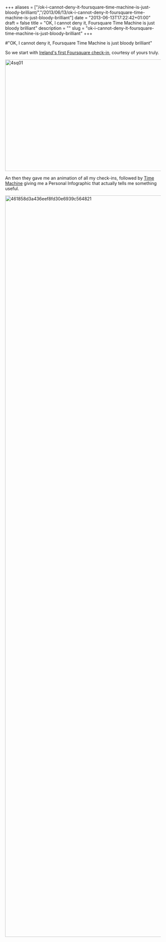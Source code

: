 +++
aliases = ["/ok-i-cannot-deny-it-foursquare-time-machine-is-just-bloody-brilliant/","/2013/06/13/ok-i-cannot-deny-it-foursquare-time-machine-is-just-bloody-brilliant"]
date = "2013-06-13T17:22:42+01:00"
draft = false
title = "OK, I cannot deny it, Foursquare Time Machine is just bloody brilliant"
description = ""
slug = "ok-i-cannot-deny-it-foursquare-time-machine-is-just-bloody-brilliant"
+++

#"OK, I cannot deny it, Foursquare Time Machine is just bloody brilliant"

So we start with <a href="https://foursquare.com/conoro/checkin/4af19aaea4de2f5efd936dbb">Ireland's first Foursquare check-in</a>, courtesy of yours truly.

<a href="https://d2j17b10ywb1i7.cloudfront.net/wp-content/uploads/2013/06/4sq01.jpg"><img class="aligncenter size-large wp-image-1116" alt="4sq01" src="https://d2j17b10ywb1i7.cloudfront.net/wp-content/uploads/2013/06/4sq01-1024x634.jpg" width="584" height="361" /></a>

An then they gave me an animation of all my check-ins, followed by <a href="https://foursquare.com/timemachine">Time Machine</a> giving me a Personal Infographic that actually tells me something useful.

<a href="https://d2j17b10ywb1i7.cloudfront.net/wp-content/uploads/2013/06/461858d3a436eef8fd30e6939c564821.jpg"><img class="aligncenter size-full wp-image-1115" alt="461858d3a436eef8fd30e6939c564821" src="https://d2j17b10ywb1i7.cloudfront.net/wp-content/uploads/2013/06/461858d3a436eef8fd30e6939c564821.jpg" width="700" height="2399" /></a>